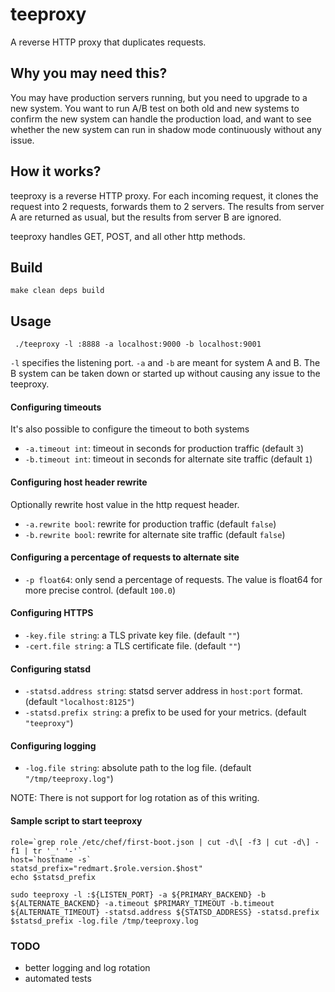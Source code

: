 teeproxy
=========

A reverse HTTP proxy that duplicates requests.

Why you may need this?
----------------------
You may have production servers running, but you need to upgrade to a new system. You want to run A/B test on both old and new systems to confirm the new system can handle the production load, and want to see whether the new system can run in shadow mode continuously without any issue.

How it works?
-------------
teeproxy is a reverse HTTP proxy. For each incoming request, it clones the request into 2 requests, forwards them to 2 servers. The results from server A are returned as usual, but the results from server B are ignored.

teeproxy handles GET, POST, and all other http methods.

Build
-------------
```
make clean deps build
```

Usage
-------------
```
 ./teeproxy -l :8888 -a localhost:9000 -b localhost:9001
```
 `-l` specifies the listening port. `-a` and `-b` are meant for system A and B. The B system can be taken down or started up without causing any issue to the teeproxy.

#### Configuring timeouts ####
It's also possible to configure the timeout to both systems
*  `-a.timeout int`: timeout in seconds for production traffic (default `3`)
*  `-b.timeout int`: timeout in seconds for alternate site traffic (default `1`)

#### Configuring host header rewrite ####
Optionally rewrite host value in the http request header.
*  `-a.rewrite bool`: rewrite for production traffic (default `false`)
*  `-b.rewrite bool`: rewrite for alternate site traffic (default `false`)

#### Configuring a percentage of requests to alternate site ####
*  `-p float64`: only send a percentage of requests. The value is float64 for more precise control. (default `100.0`)

#### Configuring HTTPS ####
*  `-key.file string`: a TLS private key file. (default `""`)
*  `-cert.file string`: a TLS certificate file. (default `""`)

#### Configuring statsd ####
*  `-statsd.address string`: statsd server address in `host:port` format. (default `"localhost:8125"`)
*  `-statsd.prefix string`: a prefix to be used for your metrics. (default `"teeproxy"`)

#### Configuring logging ####
*  `-log.file string`: absolute path to the log file. (default `"/tmp/teeproxy.log"`)

NOTE: There is not support for log rotation as of this writing.

#### Sample script to start teeproxy ####
```
role=`grep role /etc/chef/first-boot.json | cut -d\[ -f3 | cut -d\] -f1 | tr '_' '-'`
host=`hostname -s`
statsd_prefix="redmart.$role.version.$host"
echo $statsd_prefix

sudo teeproxy -l :${LISTEN_PORT} -a ${PRIMARY_BACKEND} -b ${ALTERNATE_BACKEND} -a.timeout $PRIMARY_TIMEOUT -b.timeout ${ALTERNATE_TIMEOUT} -statsd.address ${STATSD_ADDRESS} -statsd.prefix $statsd_prefix -log.file /tmp/teeproxy.log
```

### TODO ###
* better logging and log rotation
* automated tests
